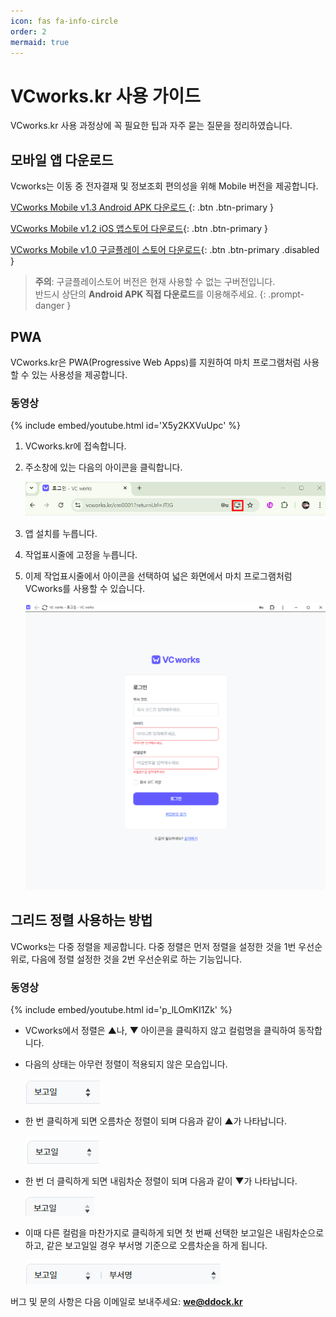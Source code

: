 ```yaml
---
icon: fas fa-info-circle
order: 2
mermaid: true
---
```

# VCworks.kr 사용 가이드

VCworks.kr 사용 과정상에 꼭 필요한 팁과 자주 묻는 질문을 정리하였습니다.


## 모바일 앱 다운로드
Vcworks는 이동 중 전자결재 및 정보조회 편의성을 위해 Mobile 버전을 제공합니다.

[<i class="fas fa-download"></i> VCworks Mobile v1.3 Android APK 다운로드 ](https://guide.vcworks.kr/assets/downloads/app.apk){: .btn .btn-primary }

[<i class="fab fa-apple"></i> VCworks Mobile v1.2 iOS 앱스토어 다운로드](https://apps.apple.com/kr/app/vcworks/id6738978723){: .btn .btn-primary }

[<i class="fab fa-android"></i> VCworks Mobile v1.0 구글플레이 스토어 다운로드](https://play.google.com/store/apps/details?id=com.vcworks.mobile&hl=ko){: .btn .btn-primary .disabled } 

> **주의**: 구글플레이스토어 버전은 현재 사용할 수 없는 구버전입니다.  
> 반드시 상단의 **Android APK 직접 다운로드**를 이용해주세요.
{: .prompt-danger }

## PWA
VCworks.kr은 PWA(Progressive Web Apps)를 지원하여 마치 프로그램처럼 사용할 수 있는 사용성을 제공합니다.

### 동영상

{% include embed/youtube.html id='X5y2KXVuUpc' %}

1. VCworks.kr에 접속합니다.
2. 주소창에 있는 다음의 아이콘을 클릭합니다.

   ![PWA 설치 아이콘](/assets/img/Pasted%20image%2020241015191906.png)

3. 앱 설치를 누릅니다.
4. 작업표시줄에 고정을 누릅니다.
5. 이제 작업표시줄에서 아이콘을 선택하여 넓은 화면에서 마치 프로그램처럼 VCworks를 사용할 수 있습니다.

   ![VCworks 데스크톱 앱](/assets/img/Pasted%20image%2020241015192135.png)

## 그리드 정렬 사용하는 방법

VCworks는 다중 정렬을 제공합니다. 다중 정렬은 먼저 정렬을 설정한 것을 1번 우선순위로, 다음에 정렬 설정한 것을 2번 우선순위로 하는 기능입니다.

### 동영상

{% include embed/youtube.html id='p_lLOmKI1Zk' %}

- VCworks에서 정렬은 ▲나, ▼ 아이콘을 클릭하지 않고 컬럼명을 클릭하여 동작합니다.
- 다음의 상태는 아무런 정렬이 적용되지 않은 모습입니다.

  ![정렬 적용 전](/assets/img/Pasted%20image%2020241015192538.png)

- 한 번 클릭하게 되면 오름차순 정렬이 되며 다음과 같이 ▲가 나타납니다.

  ![오름차순 정렬](/assets/img/Pasted%20image%2020241015192637.png)

- 한 번 더 클릭하게 되면 내림차순 정렬이 되며 다음과 같이 ▼가 나타납니다.

  ![내림차순 정렬](/assets/img/Pasted%20image%2020241015192706.png)

- 이때 다른 컬럼을 마찬가지로 클릭하게 되면 첫 번째 선택한 보고일은 내림차순으로 하고, 같은 보고일일 경우 부서명 기준으로 오름차순을 하게 됩니다.

  ![다중 정렬](/assets/img/Pasted%20image%2020241015192728.png)


버그 및 문의 사항은 다음 이메일로 보내주세요: **[we@ddock.kr](mailto:we@ddock.kr)**


